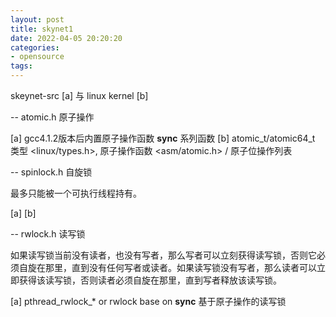 ```yaml
---
layout: post
title: skynet1
date: 2022-04-05 20:20:20
categories:
- opensource
tags:
---
```


skeynet-src [a] 与 linux kernel [b]

-- atomic.h 原子操作

[a] gcc4.1.2版本后内置原子操作函数 __sync__ 系列函数
[b] atomic_t/atomic64_t 类型 <linux/types.h>, 原子操作函数 <asm/atomic.h> / 原子位操作列表

-- spinlock.h 自旋锁

最多只能被一个可执行线程持有。

[a] 
[b]

-- rwlock.h 读写锁

如果读写锁当前没有读者，也没有写者，那么写者可以立刻获得读写锁，否则它必须自旋在那里，直到没有任何写者或读者。如果读写锁没有写者，那么读者可以立即获得该读写锁，否则读者必须自旋在那里，直到写者释放该读写锁。

[a] pthread_rwlock_* or rwlock base on __sync__ 基于原子操作的读写锁

